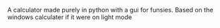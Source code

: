 A calculator made purely in python with a gui for funsies. Based on the windows calculater if it were on light mode
